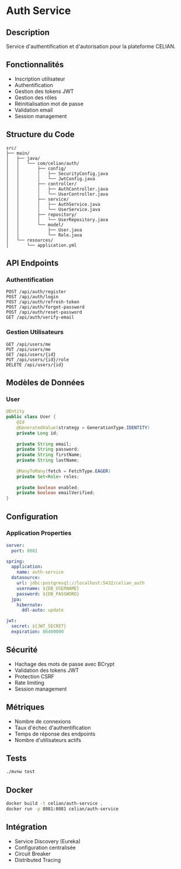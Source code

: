 # Auth Service

## Description
Service d'authentification et d'autorisation pour la plateforme CELIAN.

## Fonctionnalités
- Inscription utilisateur
- Authentification
- Gestion des tokens JWT
- Gestion des rôles
- Réinitialisation mot de passe
- Validation email
- Session management

## Structure du Code
```
src/
├── main/
│   ├── java/
│   │   └── com/celian/auth/
│   │       ├── config/
│   │       │   ├── SecurityConfig.java
│   │       │   └── JwtConfig.java
│   │       ├── controller/
│   │       │   ├── AuthController.java
│   │       │   └── UserController.java
│   │       ├── service/
│   │       │   ├── AuthService.java
│   │       │   └── UserService.java
│   │       ├── repository/
│   │       │   └── UserRepository.java
│   │       └── model/
│   │           ├── User.java
│   │           └── Role.java
│   └── resources/
│       └── application.yml
```

## API Endpoints

### Authentification
```http
POST /api/auth/register
POST /api/auth/login
POST /api/auth/refresh-token
POST /api/auth/forgot-password
POST /api/auth/reset-password
GET /api/auth/verify-email
```

### Gestion Utilisateurs
```http
GET /api/users/me
PUT /api/users/me
GET /api/users/{id}
PUT /api/users/{id}/role
DELETE /api/users/{id}
```

## Modèles de Données

### User
```java
@Entity
public class User {
    @Id
    @GeneratedValue(strategy = GenerationType.IDENTITY)
    private Long id;
    
    private String email;
    private String password;
    private String firstName;
    private String lastName;
    
    @ManyToMany(fetch = FetchType.EAGER)
    private Set<Role> roles;
    
    private boolean enabled;
    private boolean emailVerified;
}
```

## Configuration

### Application Properties
```yaml
server:
  port: 8081

spring:
  application:
    name: auth-service
  datasource:
    url: jdbc:postgresql://localhost:5432/celian_auth
    username: ${DB_USERNAME}
    password: ${DB_PASSWORD}
  jpa:
    hibernate:
      ddl-auto: update

jwt:
  secret: ${JWT_SECRET}
  expiration: 86400000
```

## Sécurité
- Hachage des mots de passe avec BCrypt
- Validation des tokens JWT
- Protection CSRF
- Rate limiting
- Session management

## Métriques
- Nombre de connexions
- Taux d'échec d'authentification
- Temps de réponse des endpoints
- Nombre d'utilisateurs actifs

## Tests
```bash
./mvnw test
```

## Docker
```bash
docker build -t celian/auth-service .
docker run -p 8081:8081 celian/auth-service
```

## Intégration
- Service Discovery (Eureka)
- Configuration centralisée
- Circuit Breaker
- Distributed Tracing
